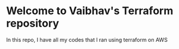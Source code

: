 # Welcome to Vaibhav's Terraform repository
In this repo, I have all my codes that I ran using terraform on AWS

